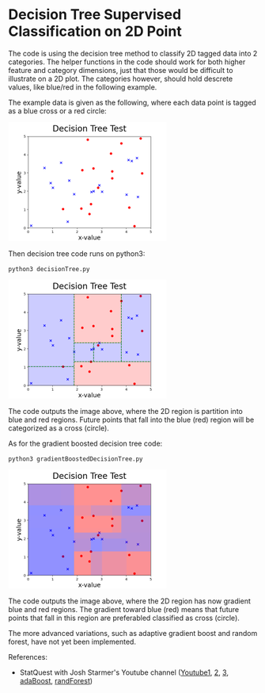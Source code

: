 # Decision Tree Supervised Classification on 2D Point
The code is using the decision tree method to classify 2D tagged data into 2 categories. The helper functions in the code should work for both higher feature and category dimensions, just that those would be difficult to illustrate on a 2D plot. The categories however, should hold descrete values, like blue/red in the following example.

The example data is given as the following, where each data point is tagged as a blue cross or a red circle:

<img src="https://github.com/SphericalCowww/ML_decisionTree/blob/main/input2DPlot0Data_Display.png" width="320" height="240">

Then decision tree code runs on python3:

    python3 decisionTree.py

<img src="https://github.com/SphericalCowww/ML_decisionTree/blob/main/input2DPlot1DecTree_Display.png" width="320" height="240">

The code outputs the image above, where the 2D region is partition into blue and red regions. Future points that fall into the blue (red) region will be categorized as a cross (circle).

As for the gradient boosted decision tree code:

    python3 gradientBoostedDecisionTree.py

<img src="https://github.com/SphericalCowww/ML_decisionTree/blob/main/input2DPlot2Boosted_Display.png" width="320" height="240">

The code outputs the image above, where the 2D region has now gradient blue and red regions. The gradient toward blue (red) means that future points that fall in this region are preferabled classified as cross (circle).

The more advanced variations, such as adaptive gradient boost and random forest, have not yet been implemented.

References:
- StatQuest with Josh Starmer's Youtube channel (<a href="https://www.youtube.com/watch?v=g9c66TUylZ4">Youtube1</a>, <a href="https://www.youtube.com/watch?v=_L39rN6gz7Y">2</a>, <a href="https://www.youtube.com/watch?v=3CC4N4z3GJc">3</a>, <a href="https://www.youtube.com/watch?v=LsK-xG1cLYA">adaBoost</a>, <a href="https://www.youtube.com/watch?v=J4Wdy0Wc_xQ">randForest</a>)
